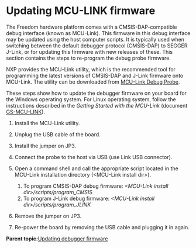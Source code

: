 # Updating MCU-LINK firmware 

The Freedom hardware platform comes with a CMSIS-DAP-compatible debug interface \(known as MCU-Link\). This firmware in this debug interface may be updated using the host computer scripts. It is typically used when switching between the default debugger protocol \(CMSIS-DAP\) to SEGGER J-Link, or for updating this firmware with new releases of these. This section contains the steps to re-program the debug probe firmware.

NXP provides the MCU-Link utility, which is the recommended tool for programming the latest versions of CMSIS-DAP and J-Link firmware onto MCU-Link. The utility can be downloaded from [MCU-Link Debug Probe](https://www.nxp.com/design/microcontrollers-developer-resources/mcu-link-debug-probe:MCU-LINK).

These steps show how to update the debugger firmware on your board for the Windows operating system. For Linux operating system, follow the instructions described in the *Getting Started with the MCU-Link* \(document [GS-MCU-LINK](https://www.nxp.com/doc/GS-MCU-LINK)\).

1.  Install the MCU-Link utility.
2.  Unplug the USB cable of the board.
3.  Install the jumper on JP3.
4.  Connect the probe to the host via USB \(use Link USB connector\).
5.  Open a command shell and call the appropriate script located in the MCU-Link installation directory \(<MCU-Link install dir\>\).

    1.  To program CMSIS-DAP debug firmware: *<MCU-Link install dir\>/scripts/program\_CMSIS*
    2.  To program J-Link debug firmware: *<MCU-Link install dir\>/scripts/program\_JLINK*
6.  Remove the jumper on JP3.
7.  Re-power the board by removing the USB cable and plugging it in again.

**Parent topic:**[Updating debugger firmware](../topics/updating_debugger_firmware.md)

